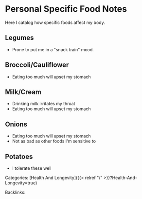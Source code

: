 # Personal Specific Food Notes

Here I catalog how specific foods affect my body.

## Legumes

 - Prone to put me in a "snack train" mood.

## Broccoli/Cauliflower

 - Eating too much will upset my stomach

## Milk/Cream

 - Drinking milk irritates my throat
 - Eating too much will upset my stomach

## Onions

 - Eating too much will upset my stomach
 - Not as bad as other foods I'm sensitive to

## Potatoes

 - I tolerate these well











Categories: [Health And Longevity]({{< relref "/" >}}?Health-And-Longevity=true)

Backlinks: 